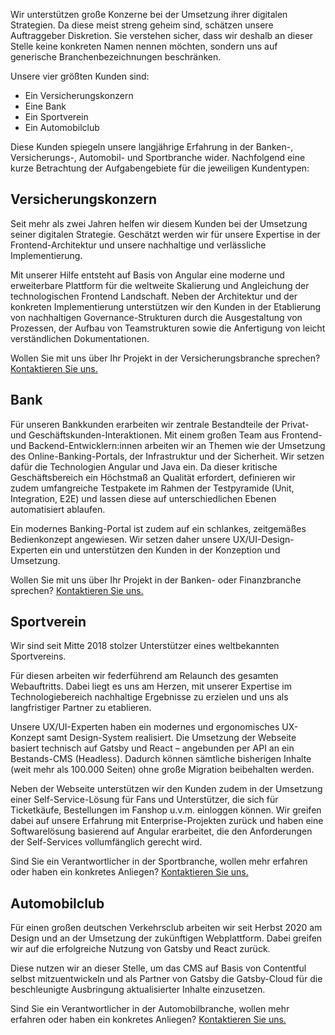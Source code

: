 Wir unterstützen große Konzerne bei der Umsetzung ihrer digitalen Strategien. Da diese meist streng geheim sind, schätzen unsere Auftraggeber Diskretion. Sie verstehen sicher, dass wir deshalb an dieser Stelle keine konkreten Namen nennen möchten, sondern uns auf generische Branchenbezeichnungen beschränken.

Unsere vier größten Kunden sind:
+ Ein Versicherungskonzern
+ Eine Bank
+ Ein Sportverein
+ Ein Automobilclub   

Diese Kunden spiegeln unsere langjährige Erfahrung in der Banken-, Versicherungs-, Automobil- und Sportbranche wider. Nachfolgend eine kurze Betrachtung der Aufgabengebiete für die jeweiligen Kundentypen:

<a name="versicherungskonzern"></a>
## Versicherungskonzern
Seit mehr als zwei Jahren helfen wir diesem Kunden bei der Umsetzung seiner digitalen Strategie. Geschätzt werden wir für unsere Expertise in der Frontend-Architektur und unsere nachhaltige und verlässliche Implementierung.

Mit unserer Hilfe entsteht auf Basis von Angular eine moderne und erweiterbare Plattform für die weltweite Skalierung und Angleichung der technologischen Frontend Landschaft. Neben der Architektur und der konkreten Implementierung unterstützen wir den Kunden in der Etablierung von nachhaltigen Governance-Strukturen durch die Ausgestaltung von Prozessen, der Aufbau von Teamstrukturen sowie die Anfertigung von leicht verständlichen Dokumentationen.

Wollen Sie mit uns über Ihr Projekt in der Versicherungsbranche sprechen? [Kontaktieren Sie uns.](/contact)

<a name="bank"></a>
## Bank
Für unseren Bankkunden erarbeiten wir zentrale Bestandteile der Privat- und Geschäftskunden-Interaktionen. Mit einem großen Team aus Frontend- und Backend-Entwicklern:innen arbeiten wir an Themen wie der Umsetzung des Online-Banking-Portals, der Infrastruktur und der Sicherheit. Wir setzen dafür die Technologien Angular und Java ein. Da dieser kritische Geschäftsbereich ein Höchstmaß an Qualität erfordert, definieren wir zudem umfangreiche Testpakete im Rahmen der Testpyramide (Unit, Integration, E2E) und lassen diese auf unterschiedlichen Ebenen automatisiert ablaufen.

Ein modernes Banking-Portal ist zudem auf ein schlankes, zeitgemäßes Bedienkonzept angewiesen. Wir setzen daher unsere UX/UI-Design-Experten ein und unterstützen den Kunden in der Konzeption und Umsetzung.

Wollen Sie mit uns über Ihr Projekt in der Banken- oder Finanzbranche sprechen? [Kontaktieren Sie uns.](/contact)

<a name="sportverein"></a>
## Sportverein
Wir sind seit Mitte 2018 stolzer Unterstützer eines weltbekannten Sportvereins. 

Für diesen arbeiten wir federführend am Relaunch des gesamten Webauftritts. Dabei liegt es uns am Herzen, mit unserer Expertise im Technologiebereich nachhaltige Ergebnisse zu erzielen und uns als langfristiger Partner zu etablieren.

Unsere UX/UI-Experten haben ein modernes und ergonomisches UX-Konzept samt Design-System realisiert. Die Umsetzung der Webseite basiert technisch auf Gatsby und React – angebunden per API an ein Bestands-CMS (Headless). Dadurch können sämtliche bisherigen Inhalte (weit mehr als 100.000 Seiten) ohne große Migration beibehalten werden.

Neben der Webseite unterstützen wir den Kunden zudem in der Umsetzung einer Self-Service-Lösung für Fans und Unterstützer, die sich für Ticketkäufe, Bestellungen im Fanshop u.v.m. einloggen können. Wir greifen dabei auf unsere Erfahrung mit Enterprise-Projekten zurück und haben eine Softwarelösung basierend auf Angular erarbeitet, die den Anforderungen der Self-Services vollumfänglich gerecht wird.

Sind Sie ein Verantwortlicher in der Sportbranche, wollen mehr erfahren oder haben ein konkretes Anliegen? [Kontaktieren Sie uns.](/contact)

<a name="automobilclub"></a>
## Automobilclub
Für einen großen deutschen Verkehrsclub arbeiten wir seit Herbst 2020 am Design und an der Umsetzung der zukünftigen Webplattform. Dabei greifen wir auf die erfolgreiche Nutzung von Gatsby und React zurück. 

Diese nutzen wir an dieser Stelle, um das CMS auf Basis von Contentful selbst mitzuentwickeln und als Partner von Gatsby die Gatsby-Cloud für die beschleunigte Ausbringung aktualisierter Inhalte einzusetzen.

Sind Sie ein Verantwortlicher in der Automobilbranche, wollen mehr erfahren oder haben ein konkretes Anliegen? [Kontaktieren Sie uns.](/contact)
